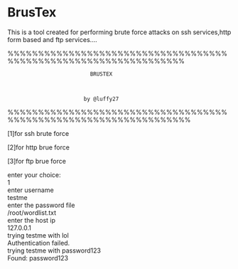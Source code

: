 # BrusTex


This is a tool created for performing brute force attacks on ssh services,http form based and ftp services....


%%%%%%%%%%%%%%%%%%%%%%%%%%%%%%%%%%%%%%%%%%%%%%%%%%%%%%%%%%%%%%%%%


			                  BRUSTEX



			                by @luffy27


%%%%%%%%%%%%%%%%%%%%%%%%%%%%%%%%%%%%%%%%%%%%%%%%%%%%%%%%%%%%%%%%%%


[1]for ssh brute force

[2]for http brue force

[3]for ftp brue force

enter your choice:</br>
1</br>
enter username</br>
testme</br>
enter the password file</br>
/root/wordlist.txt</br>
enter the host ip</br>
127.0.0.1</br>
trying  testme  with  lol</br>
Authentication failed.</br>
trying  testme  with  password123</br>
Found:  password123

